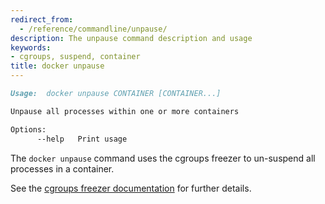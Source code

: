 ```yaml
---
redirect_from:
  - /reference/commandline/unpause/
description: The unpause command description and usage
keywords:
- cgroups, suspend, container
title: docker unpause
---
```


```markdown
Usage:  docker unpause CONTAINER [CONTAINER...]

Unpause all processes within one or more containers

Options:
      --help   Print usage
```

The `docker unpause` command uses the cgroups freezer to un-suspend all
processes in a container.

See the
[cgroups freezer documentation](https://www.kernel.org/doc/Documentation/cgroup-v1/freezer-subsystem.txt)
for further details.
